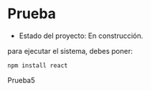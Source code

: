 <h1>Prueba</h1>

- Estado del proyecto: En construcción.

para ejecutar el sistema, debes poner: 

```npm install react```

Prueba5

